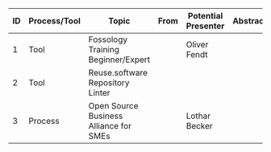 |ID|Process/Tool|Topic|From|Potential Presenter|Abstract|
|---|---|---|---|---|---|
|1|Tool|Fossology Training Beginner/Expert||Oliver Fendt||
|2|Tool|Reuse.software Repository Linter||||
|3|Process|Open Source Business Alliance for SMEs||Lothar Becker||
